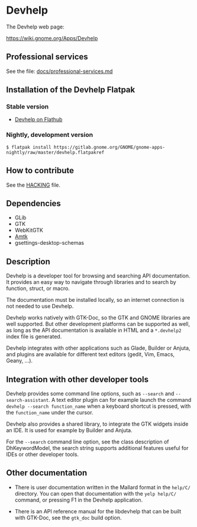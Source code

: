 Devhelp
=======

The Devhelp web page:

https://wiki.gnome.org/Apps/Devhelp

Professional services
---------------------

See the file: [docs/professional-services.md](docs/professional-services.md)

Installation of the Devhelp Flatpak
-----------------------------------

### Stable version

- [Devhelp on Flathub](https://flathub.org/apps/details/org.gnome.Devhelp)

### Nightly, development version

```
$ flatpak install https://gitlab.gnome.org/GNOME/gnome-apps-nightly/raw/master/devhelp.flatpakref
```

How to contribute
-----------------

See the [HACKING](HACKING) file.

Dependencies
------------

- GLib
- GTK
- WebKitGTK
- [Amtk](https://wiki.gnome.org/Projects/Amtk)
- gsettings-desktop-schemas

Description
-----------

Devhelp is a developer tool for browsing and searching API documentation.
It provides an easy way to navigate through libraries and to search by
function, struct, or macro.

The documentation must be installed locally, so an internet connection is
not needed to use Devhelp.

Devhelp works natively with GTK-Doc, so the GTK and GNOME libraries are
well supported. But other development platforms can be supported as well,
as long as the API documentation is available in HTML and a `*.devhelp2`
index file is generated.

Devhelp integrates with other applications such as Glade, Builder or
Anjuta, and plugins are available for different text editors (gedit, Vim,
Emacs, Geany, …).

Integration with other developer tools
--------------------------------------

Devhelp provides some command line options, such as `--search` and
`--search-assistant`. A text editor plugin can for example launch the command
`devhelp --search function_name` when a keyboard shortcut is pressed, with the
`function_name` under the cursor.

Devhelp also provides a shared library, to integrate the GTK widgets inside an
IDE. It is used for example by Builder and Anjuta.

For the `--search` command line option, see the class description of
DhKeywordModel, the search string supports additional features useful for IDEs
or other developer tools.

Other documentation
-------------------

- There is user documentation written in the Mallard format in the `help/C/`
  directory. You can open that documentation with the `yelp help/C/` command,
  or pressing F1 in the Devhelp application.

- There is an API reference manual for the libdevhelp that can be built with
  GTK-Doc, see the `gtk_doc` build option.
